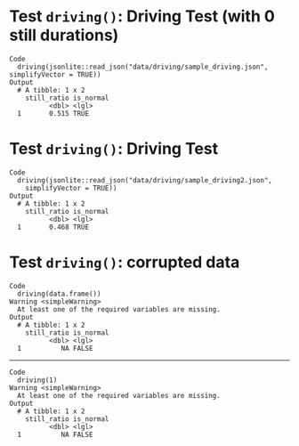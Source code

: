 # Test `driving()`: Driving Test (with 0 still durations)

    Code
      driving(jsonlite::read_json("data/driving/sample_driving.json", simplifyVector = TRUE))
    Output
      # A tibble: 1 x 2
        still_ratio is_normal
              <dbl> <lgl>    
      1       0.515 TRUE     

# Test `driving()`: Driving Test

    Code
      driving(jsonlite::read_json("data/driving/sample_driving2.json",
        simplifyVector = TRUE))
    Output
      # A tibble: 1 x 2
        still_ratio is_normal
              <dbl> <lgl>    
      1       0.468 TRUE     

# Test `driving()`: corrupted data

    Code
      driving(data.frame())
    Warning <simpleWarning>
      At least one of the required variables are missing.
    Output
      # A tibble: 1 x 2
        still_ratio is_normal
              <dbl> <lgl>    
      1          NA FALSE    

---

    Code
      driving(1)
    Warning <simpleWarning>
      At least one of the required variables are missing.
    Output
      # A tibble: 1 x 2
        still_ratio is_normal
              <dbl> <lgl>    
      1          NA FALSE    

